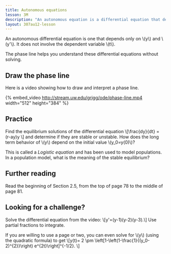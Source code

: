 ```yaml
---
title: Autonomous equations
lesson: 3M
description: "An autonomous equation is a differential equation that depends only on y and y', and not on t. You can understand these without solving the differential equation by finding the equilibrium solutions. Section 2.5."
layout: 307au12-lesson
---
```


An autonomous differential equation is one that depends only on \\(y\\) and \\(y'\\). It does not involve the dependent variable \\(t\\).

The phase line helps you understand these differential equations without solving.

## Draw the phase line

Here is a video showing how to draw and interpret a phase line.

{% embed_video http://stream.uw.edu/grigg/ode/phase-line.mp4 width="512" height="384" %}


## Practice

Find the equilibrium solutions of the differential equation
\\[\frac{dy}{dt} = (r-ay)y \\]
and determine if they are stable or unstable. How does the long term behavior of \\(y\\) depend on the initial value \\(y_0=y(0)\\)?

This is called a _Logistic equation_ and has been used to model populations. In a population model, what is the meaning of the stable equilibrium?

## Further reading

Read the beginning of Section 2.5, from the top of page 78 to the middle of page 81.

## Looking for a challenge?

Solve the differential equation from the video:
\\[y'=(y-1)(y-2)(y-3).\\]
Use partial fractions to integrate.

If you are willing to use a page or two, you can even solve for \\(y\\) (using the quadratic formula) to get
\\[y(t)= 2 \pm
\left[1-\left(1-\frac{1}{(y_0-2)^{2}}\right) e^{2t}\right]^{-1/2}. \\]

